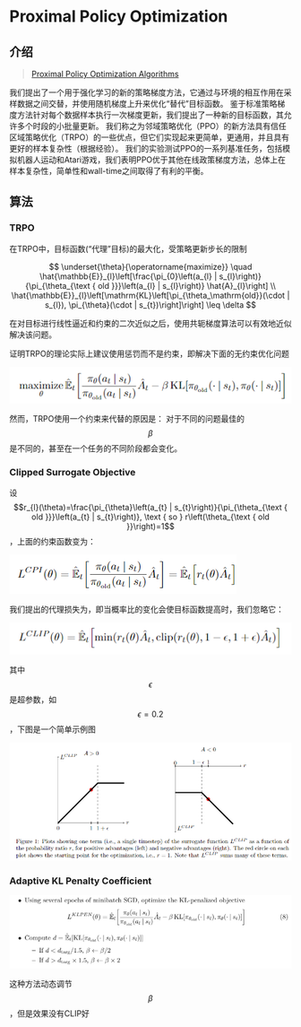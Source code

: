 # Proximal Policy Optimization

## 介绍

> [Proximal Policy Optimization Algorithms](https://arxiv.org/pdf/1707.06347.pdf)

我们提出了一个用于强化学习的新的策略梯度方法，它通过与环境的相互作用在采样数据之间交替，并使用随机梯度上升来优化“替代”目标函数。 鉴于标准策略梯度方法针对每个数据样本执行一次梯度更新，我们提出了一种新的目标函数，其允许多个时段的小批量更新。 我们称之为邻域策略优化（PPO）的新方法具有信任区域策略优化（TRPO）的一些优点，但它们实现起来更简单，更通用，并且具有更好的样本复杂性（根据经验）。 我们的实验测试PPO的一系列基准任务，包括模拟机器人运动和Atari游戏，我们表明PPO优于其他在线政策梯度方法，总体上在样本复杂性，简单性和wall-time之间取得了有利的平衡。

## 算法

### TRPO

在TRPO中，目标函数\(“代理”目标\)的最大化，受策略更新步长的限制

$$
\underset{\theta}{\operatorname{maximize}} \quad \hat{\mathbb{E}}_{l}\left[\frac{\pi_{0}\left(a_{l} | s_{l}\right)}{\pi_{\theta_{\text { old }}}\left(a_{l} | s_{l}\right)} \hat{A}_{l}\right]
\\
\hat{\mathbb{E}}_{l}\left[\mathrm{KL}\left[\pi_{\theta_\mathrm{old}}(\cdot | s_{l}), \pi_{\theta}(\cdot | s_{t})\right]\right] \leq \delta
$$

在对目标进行线性逼近和约束的二次近似之后，使用共轭梯度算法可以有效地近似解决该问题。

证明TRPO的理论实际上建议使用惩罚而不是约束，即解决下面的无约束优化问题

![](../../.gitbook/assets/image%20%2829%29.png)

然而，TRPO使用一个约束来代替的原因是： 对于不同的问题最佳的$$β$$是不同的，甚至在一个任务的不同阶段都会变化。 

### Clipped Surrogate Objective

设 $$r_{l}(\theta)=\frac{\pi_{\theta}\left(a_{t} | s_{t}\right)}{\pi_{\theta_{\text { old }}}\left(a_{t} | s_{t}\right)}, \text { so } r\left(\theta_{\text { old }}\right)=1$$ ，上面的约束函数变为：

![](../../.gitbook/assets/image%20%287%29.png)

我们提出的代理损失为，即当概率比的变化会使目标函数提高时，我们忽略它：

![](../../.gitbook/assets/image%20%2820%29.png)

其中 $$\epsilon$$是超参数，如 $$\epsilon=0.2$$ ，下图是一个简单示例图

![](../../.gitbook/assets/image%20%2841%29.png)

### Adaptive KL Penalty Coefficient

![](../../.gitbook/assets/image%20%2825%29.png)

这种方法动态调节 $$β$$ ，但是效果没有CLIP好

